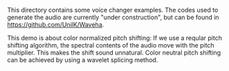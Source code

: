 
This directory contains some voice changer examples. The codes used to generate
the audio are currently "under construction", but can be found in
https://github.com/UnilK/Waveha.

This demo is about color normalized pitch shifting:
If we use a reqular pitch shifting algorithm, the spectral contents of the
audio move with the pitch multiplier. This makes the shift sound unnatural.
Color neutral pitch shifting can be achieved by using a wavelet splicing
method.

